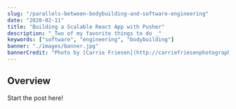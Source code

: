 ```yaml
---
slug: "/parallels-between-bodybuilding-and-software-engineering"
date: "2020-02-11"
title: "Building a Scalable React App with Pusher"
description: "_Two of my favorite things to do _"
keywords: ["software", "engineering", "bodybuilding"]
banner: "./images/banner.jpg"
bannerCredit: "Photo by [Carrie Friesen](http://carriefriesenphotography.com/)"
---
```


## Overview

Start the post here!